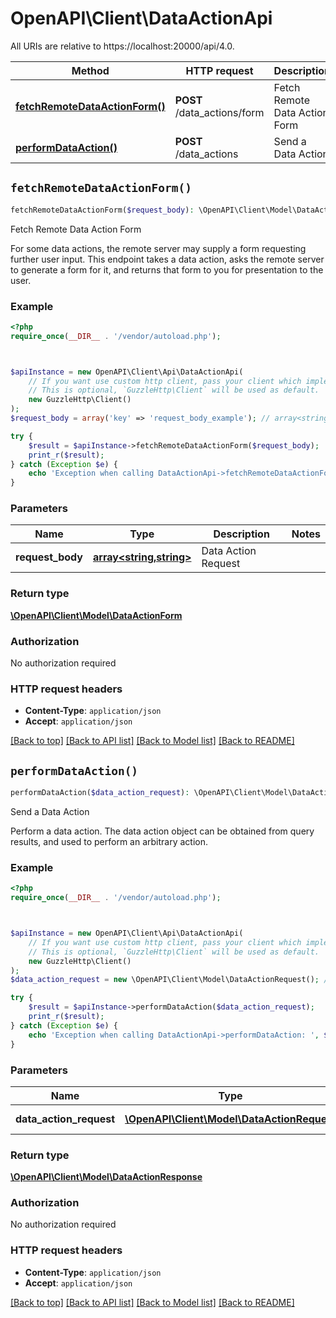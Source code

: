 # OpenAPI\Client\DataActionApi

All URIs are relative to https://localhost:20000/api/4.0.

Method | HTTP request | Description
------------- | ------------- | -------------
[**fetchRemoteDataActionForm()**](DataActionApi.md#fetchRemoteDataActionForm) | **POST** /data_actions/form | Fetch Remote Data Action Form
[**performDataAction()**](DataActionApi.md#performDataAction) | **POST** /data_actions | Send a Data Action


## `fetchRemoteDataActionForm()`

```php
fetchRemoteDataActionForm($request_body): \OpenAPI\Client\Model\DataActionForm
```

Fetch Remote Data Action Form

For some data actions, the remote server may supply a form requesting further user input. This endpoint takes a data action, asks the remote server to generate a form for it, and returns that form to you for presentation to the user.

### Example

```php
<?php
require_once(__DIR__ . '/vendor/autoload.php');



$apiInstance = new OpenAPI\Client\Api\DataActionApi(
    // If you want use custom http client, pass your client which implements `GuzzleHttp\ClientInterface`.
    // This is optional, `GuzzleHttp\Client` will be used as default.
    new GuzzleHttp\Client()
);
$request_body = array('key' => 'request_body_example'); // array<string,string> | Data Action Request

try {
    $result = $apiInstance->fetchRemoteDataActionForm($request_body);
    print_r($result);
} catch (Exception $e) {
    echo 'Exception when calling DataActionApi->fetchRemoteDataActionForm: ', $e->getMessage(), PHP_EOL;
}
```

### Parameters

Name | Type | Description  | Notes
------------- | ------------- | ------------- | -------------
 **request_body** | [**array<string,string>**](../Model/string.md)| Data Action Request |

### Return type

[**\OpenAPI\Client\Model\DataActionForm**](../Model/DataActionForm.md)

### Authorization

No authorization required

### HTTP request headers

- **Content-Type**: `application/json`
- **Accept**: `application/json`

[[Back to top]](#) [[Back to API list]](../../README.md#endpoints)
[[Back to Model list]](../../README.md#models)
[[Back to README]](../../README.md)

## `performDataAction()`

```php
performDataAction($data_action_request): \OpenAPI\Client\Model\DataActionResponse
```

Send a Data Action

Perform a data action. The data action object can be obtained from query results, and used to perform an arbitrary action.

### Example

```php
<?php
require_once(__DIR__ . '/vendor/autoload.php');



$apiInstance = new OpenAPI\Client\Api\DataActionApi(
    // If you want use custom http client, pass your client which implements `GuzzleHttp\ClientInterface`.
    // This is optional, `GuzzleHttp\Client` will be used as default.
    new GuzzleHttp\Client()
);
$data_action_request = new \OpenAPI\Client\Model\DataActionRequest(); // \OpenAPI\Client\Model\DataActionRequest | Data Action Request

try {
    $result = $apiInstance->performDataAction($data_action_request);
    print_r($result);
} catch (Exception $e) {
    echo 'Exception when calling DataActionApi->performDataAction: ', $e->getMessage(), PHP_EOL;
}
```

### Parameters

Name | Type | Description  | Notes
------------- | ------------- | ------------- | -------------
 **data_action_request** | [**\OpenAPI\Client\Model\DataActionRequest**](../Model/DataActionRequest.md)| Data Action Request |

### Return type

[**\OpenAPI\Client\Model\DataActionResponse**](../Model/DataActionResponse.md)

### Authorization

No authorization required

### HTTP request headers

- **Content-Type**: `application/json`
- **Accept**: `application/json`

[[Back to top]](#) [[Back to API list]](../../README.md#endpoints)
[[Back to Model list]](../../README.md#models)
[[Back to README]](../../README.md)
